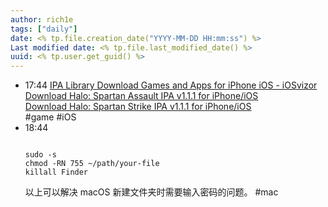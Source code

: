 ```yaml
---
author: rich1e
tags: ["daily"]
date: <% tp.file.creation_date("YYYY-MM-DD HH:mm:ss") %>
Last modified date: <% tp.file.last_modified_date() %>
uuid: <% tp.user.get_guid() %>
---
```


- 17:44 [IPA Library Download Games and Apps for iPhone iOS - iOSvizor](https://iosvizor.com/)<br>[Download Halo: Spartan Assault IPA v1.1.1 for iPhone/iOS](https://iosvizor.com/games/arcade/halo-spartan-assault/)<br>[Download Halo: Spartan Strike IPA v1.1.1 for iPhone/iOS](https://iosvizor.com/games/arcade/halo-spartan-strike/)<br>#game #iOS
- 18:44
  ```shell

  sudo -s
  chmod -RN 755 ~/path/your-file
  killall Finder

  ```
  以上可以解决 macOS 新建文件夹时需要输入密码的问题。
  #mac
